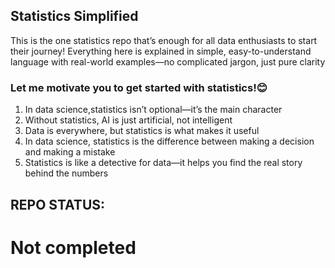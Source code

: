 ## Statistics Simplified

This is the one statistics repo that’s enough for all data enthusiasts to start their journey! Everything here is explained in simple, easy-to-understand language with real-world examples—no complicated jargon, just pure clarity

### Let me motivate you to get started with statistics!😊

1) In data science,statistics isn’t optional—it’s the main character
2) Without statistics, AI is just artificial, not intelligent
3) Data is everywhere, but statistics is what makes it useful
4) In data science, statistics is the difference between making a decision and making a mistake
5) Statistics is like a detective for data—it helps you find the real story behind the numbers



## REPO STATUS:
# Not completed